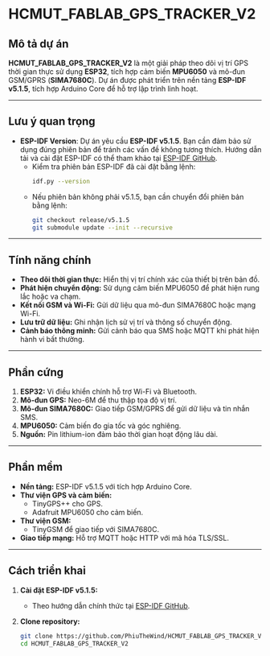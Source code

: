# HCMUT_FABLAB_GPS_TRACKER_V2

## Mô tả dự án

**HCMUT_FABLAB_GPS_TRACKER_V2** là một giải pháp theo dõi vị trí GPS thời gian thực sử dụng **ESP32**, tích hợp cảm biến **MPU6050** và mô-đun GSM/GPRS (**SIMA7680C**). Dự án được phát triển trên nền tảng **ESP-IDF v5.1.5**, tích hợp Arduino Core để hỗ trợ lập trình linh hoạt.

---

## Lưu ý quan trọng

- **ESP-IDF Version**: Dự án yêu cầu **ESP-IDF v5.1.5**. Bạn cần đảm bảo sử dụng đúng phiên bản để tránh các vấn đề không tương thích. Hướng dẫn tải và cài đặt ESP-IDF có thể tham khảo tại [ESP-IDF GitHub](https://github.com/espressif/esp-idf).
  - Kiểm tra phiên bản ESP-IDF đã cài đặt bằng lệnh:
    ```bash
    idf.py --version
    ```
  - Nếu phiên bản không phải v5.1.5, bạn cần chuyển đổi phiên bản bằng lệnh:
    ```bash
    git checkout release/v5.1.5
    git submodule update --init --recursive
    ```

---

## Tính năng chính

- **Theo dõi thời gian thực:** Hiển thị vị trí chính xác của thiết bị trên bản đồ.
- **Phát hiện chuyển động:** Sử dụng cảm biến MPU6050 để phát hiện rung lắc hoặc va chạm.
- **Kết nối GSM và Wi-Fi:** Gửi dữ liệu qua mô-đun SIMA7680C hoặc mạng Wi-Fi.
- **Lưu trữ dữ liệu:** Ghi nhận lịch sử vị trí và thông số chuyển động.
- **Cảnh báo thông minh:** Gửi cảnh báo qua SMS hoặc MQTT khi phát hiện hành vi bất thường.

---

## Phần cứng

1. **ESP32:** Vi điều khiển chính hỗ trợ Wi-Fi và Bluetooth.
2. **Mô-đun GPS:** Neo-6M để thu thập tọa độ vị trí.
3. **Mô-đun SIMA7680C:** Giao tiếp GSM/GPRS để gửi dữ liệu và tin nhắn SMS.
4. **MPU6050:** Cảm biến đo gia tốc và góc nghiêng.
5. **Nguồn:** Pin lithium-ion đảm bảo thời gian hoạt động lâu dài.

---

## Phần mềm

- **Nền tảng:** ESP-IDF v5.1.5 với tích hợp Arduino Core.
- **Thư viện GPS và cảm biến:**
  - TinyGPS++ cho GPS.
  - Adafruit MPU6050 cho cảm biến.
- **Thư viện GSM:**
  - TinyGSM để giao tiếp với SIMA7680C.
- **Giao tiếp mạng:** Hỗ trợ MQTT hoặc HTTP với mã hóa TLS/SSL.

---

## Cách triển khai

1. **Cài đặt ESP-IDF v5.1.5:**
   - Theo hướng dẫn chính thức tại [ESP-IDF GitHub](https://github.com/espressif/esp-idf).

2. **Clone repository:**
   ```bash
   git clone https://github.com/PhiuTheWind/HCMUT_FABLAB_GPS_TRACKER_V2.git
   cd HCMUT_FABLAB_GPS_TRACKER_V2
